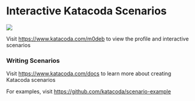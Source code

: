 # Interactive Katacoda Scenarios

[![](http://shields.katacoda.com/katacoda/m0deb/count.svg)](https://www.katacoda.com/m0deb "Get your profile on Katacoda.com")

Visit https://www.katacoda.com/m0deb to view the profile and interactive scenarios

### Writing Scenarios
Visit https://www.katacoda.com/docs to learn more about creating Katacoda scenarios

For examples, visit https://github.com/katacoda/scenario-example

